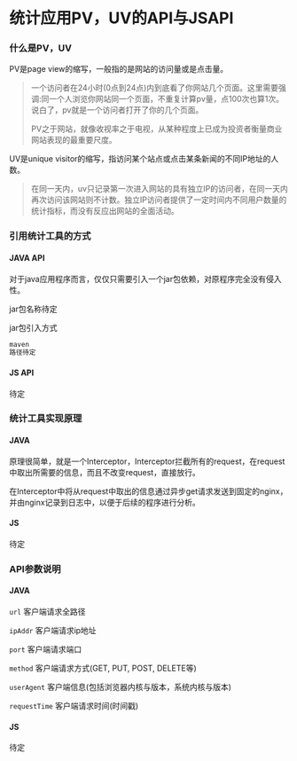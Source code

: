 # 统计应用PV，UV的API与JSAPI

### 什么是PV，UV

PV是page view的缩写，一般指的是网站的访问量或是点击量。

> 一个访问者在24小时(0点到24点)内到底看了你网站几个页面。这里需要强调:同一个人浏览你网站同一个页面，不重复计算pv量，点100次也算1次。说白了，pv就是一个访问者打开了你的几个页面。
>
> PV之于网站，就像收视率之于电视，从某种程度上已成为投资者衡量商业网站表现的最重要尺度。

UV是unique visitor的缩写，指访问某个站点或点击某条新闻的不同IP地址的人数。

> 在同一天内，uv只记录第一次进入网站的具有独立IP的访问者，在同一天内再次访问该网站则不计数。独立IP访问者提供了一定时间内不同用户数量的统计指标，而没有反应出网站的全面活动。

### 引用统计工具的方式

#### JAVA API

对于java应用程序而言，仅仅只需要引入一个jar包依赖，对原程序完全没有侵入性。

jar包名称待定

jar包引入方式

```xml
maven
路径待定
```

#### JS API

待定

### 统计工具实现原理

#### JAVA

原理很简单，就是一个Interceptor，Interceptor拦截所有的request，在request中取出所需要的信息，而且不改变request，直接放行。

在Interceptor中将从request中取出的信息通过异步get请求发送到固定的nginx，并由nginx记录到日志中，以便于后续的程序进行分析。

#### JS

待定

### API参数说明

#### JAVA

`url` 客户端请求全路径

`ipAddr` 客户端请求ip地址

`port` 客户端请求端口

`method` 客户端请求方式(GET, PUT, POST, DELETE等)

`userAgent` 客户端信息(包括浏览器内核与版本，系统内核与版本)

`requestTime` 客户端请求时间(时间戳)

#### JS

待定